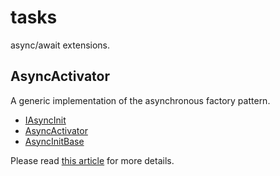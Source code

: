 # tasks

async/await extensions.

## AsyncActivator

A generic implementation of the asynchronous factory pattern.

* [IAsyncInit](`IAsyncInit`)
* [AsyncActivator](`AsyncActivator`)
* [AsyncInitBase](`AsyncInitBase`)

Please read [this article](http://shecht.wordpress.com/2014/11/24/asyncactivator-yet-another-take-on-the-net-async-constructor-problem/) for more details.
